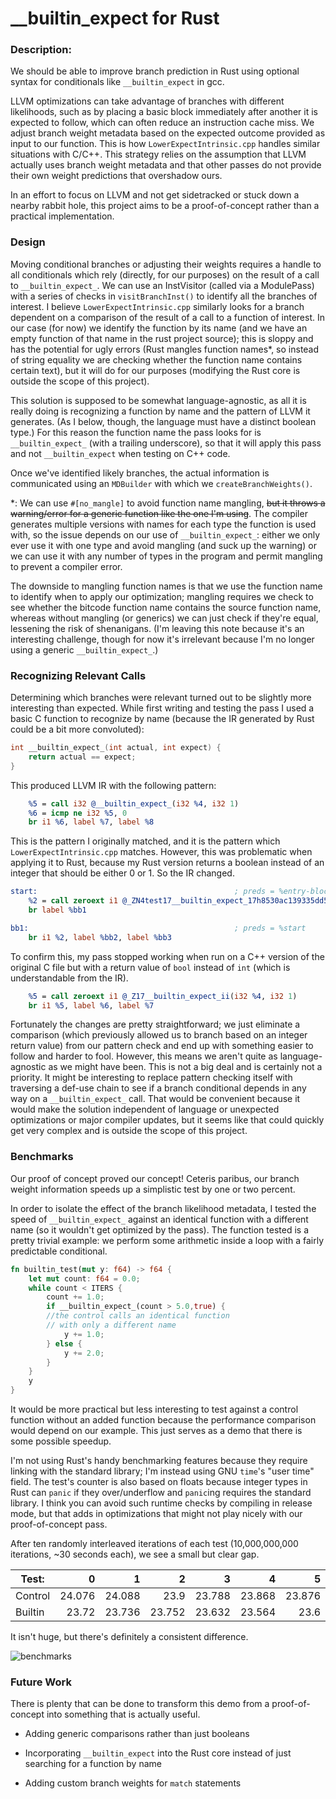 # \_\_builtin\_expect for Rust


### Description:

We should be able to improve branch prediction in Rust using optional syntax for conditionals like `__builtin_expect` in gcc. 

LLVM optimizations can take advantage of branches with different likelihoods, such as by placing a basic block immediately after another it is expected to follow, which can often reduce an instruction cache miss. 
We adjust branch weight metadata based on the expected outcome provided as input to our function.
This is how `LowerExpectIntrinsic.cpp` handles similar situations with C/C++. This strategy relies on the assumption that LLVM actually uses branch weight metadata and that other passes do not provide their own weight predictions that overshadow ours.

In an effort to focus on LLVM and not get sidetracked or stuck down a nearby rabbit hole, this project aims to be a proof-of-concept rather than a practical implementation. 

### Design

Moving conditional branches or adjusting their weights requires a handle to all conditionals which rely (directly, for our purposes) on the result of a call to `__builtin_expect_`. 
We can use an InstVisitor (called via a ModulePass) with a series of checks in `visitBranchInst()` to identify all the branches of interest.
I believe `LowerExpectIntrinsic.cpp` similarly looks for a branch dependent on a comparison of the result of a call to a function of interest. 
In our case (for now) we identify the function by its name (and we have an empty function of that name in the rust project source); this is sloppy and has the potential for ugly errors (Rust mangles function names\*, so instead of string equality we are checking whether the function name contains certain text), but it will do for our purposes (modifying the Rust core is outside the scope of this project).

This solution is supposed to be somewhat language-agnostic, as all it is really doing is recognizing a function by name and the pattern of LLVM it generates. (As I below, though, the language must have a distinct boolean type.) For this reason the function name the pass looks for is `__builtin_expect_` (with a trailing underscore), so that it will apply this pass and not `__builtin_expect` when testing on C++ code.

Once we've identified likely branches, the actual information is communicated using an `MDBuilder` with which we `createBranchWeights()`. 

\*: We can use `#[no_mangle]` to avoid function name mangling, ~~but it throws a warning/error for a generic function like the one I'm using~~. The compiler generates multiple versions with names for each type the function is used with, so the issue depends on our use of `__builtin_expect_`: either we only ever use it with one type and avoid mangling (and suck up the warning) or we can use it with any number of types in the program and permit mangling to prevent a compiler error.

The downside to mangling function names is that we use the function name to identify when to apply our optimization; mangling requires we check to see whether the bitcode function name contains the source function name, whereas without mangling (or generics) we can just check if they're equal, lessening the risk of shenanigans.
(I'm leaving this note because it's an interesting challenge, though for now it's irrelevant because I'm no longer using a generic `__builtin_expect_`.)


### Recognizing Relevant Calls

Determining which branches were relevant turned out to be slightly more interesting than expected. While first writing and testing the pass I used a basic C function to recognize by name (because the IR generated by Rust could be a bit more convoluted):
```C
int __builtin_expect_(int actual, int expect) {
    return actual == expect;
}
```
This produced LLVM IR with the following pattern:
```LLVM
    %5 = call i32 @__builtin_expect_(i32 %4, i32 1)
    %6 = icmp ne i32 %5, 0
    br i1 %6, label %7, label %8
```
This is the pattern I originally matched, and it is the pattern which `LowerExpectIntrinsic.cpp` matches. However, this was problematic when applying it to Rust, because my Rust version returns a boolean instead of an integer that should be either 0 or 1. So the IR changed.
```LLVM
start:                                            ; preds = %entry-block
    %2 = call zeroext i1 @_ZN4test17__builtin_expect_17h8530ac139335dd58E(i32 %0, i32 2)
    br label %bb1

bb1:                                              ; preds = %start
    br i1 %2, label %bb2, label %bb3
```
To confirm this, my pass stopped working when run on a C++ version of the original C file but with a return value of `bool` instead of `int` (which is understandable from the IR).
```LLVM
    %5 = call zeroext i1 @_Z17__builtin_expect_ii(i32 %4, i32 1)
    br i1 %5, label %6, label %7

```
Fortunately the changes are pretty straightforward; we just eliminate a comparison (which previously allowed us to branch based on an integer return value) from our pattern check and end up with something easier to follow and harder to fool. However, this means we aren't quite as language-agnostic as we might have been. This is not a big deal and is certainly not a priority. 
It might be interesting to replace pattern checking itself with traversing a def-use chain to see if a branch conditional depends in any way on a `__builtin_expect_` call. 
That would be convenient because it would make the solution independent of language or unexpected optimizations or major compiler updates, but it seems like that could quickly get very complex and is outside the scope of this project.

### Benchmarks

Our proof of concept proved our concept! Ceteris paribus, our branch weight information speeds up a simplistic test by one or two percent. 

In order to isolate the effect of the branch likelihood metadata, I tested the speed of `__builtin_expect_` against an identical function with a different name (so it wouldn't get optimized by the pass).
The function tested is a pretty trivial example: we perform some arithmetic inside a loop with a fairly predictable conditional.
```Rust
fn builtin_test(mut y: f64) -> f64 {
    let mut count: f64 = 0.0;
    while count < ITERS {
        count += 1.0;
        if __builtin_expect_(count > 5.0,true) {
        //the control calls an identical function 
        // with only a different name
            y += 1.0;
        } else {
            y += 2.0;
        }
    }
    y
}
```

It would be more practical but less interesting to test against a control function without an added function because the performance comparison would depend on our example. This just serves as a demo that there is some possible speedup.

I'm not using Rust's handy benchmarking features because they require linking with the standard library; I'm instead using GNU `time`'s "user time" field. The test's counter is also based on floats because integer types in Rust can `panic` if they over/underflow and `panic`ing requires the standard library. I think you can avoid such runtime checks by compiling in release mode, but that adds in optimizations that might not play nicely with our proof-of-concept pass.

After ten randomly interleaved iterations of each test (10,000,000,000 iterations, ~30 seconds each), we see a small but clear gap. 

| Test:     |   0   |   1   |   2   |   3   |   4   |   5   |   6   |   7   |   8   |   9   |  Avg  |
| --------- |------:|------:|------:|------:|------:|------:|------:|------:|------:|------:|------:|
| Control   |24.076 |24.088 |23.9   |23.788 |23.868 |23.876 |23.906 |23.676 |23.816 |23.688 |23.868 |
| Builtin   |23.72  |23.736 |23.752 |23.632 |23.564 |23.6   |23.712 |23.684 |23.516 |23.468 |23.638 |

It isn't huge, but there's definitely a consistent difference.

![benchmarks](https://i.imgur.com/oqm40bN.png)


### Future Work

There is plenty that can be done to transform this demo from a proof-of-concept into something that is actually useful. 

* Adding generic comparisons rather than just booleans

* Incorporating `__builtin_expect` into the Rust core instead of just searching for a function by name

* Adding custom branch weights for `match` statements

